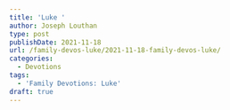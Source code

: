 ```yaml
---
title: 'Luke '
author: Joseph Louthan
type: post
publishDate: 2021-11-18
url: /family-devos-luke/2021-11-18-family-devos-luke/
categories:
  - Devotions
tags:
  - 'Family Devotions: Luke'
draft: true
---
```

